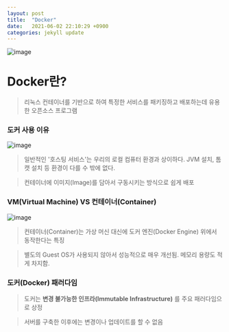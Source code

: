 ```yaml
---
layout: post
title:  "Docker"
date:   2021-06-02 22:10:29 +0900
categories: jekyll update
---
```


![image](https://user-images.githubusercontent.com/66704969/120499105-c1776600-c3fa-11eb-9465-621e9e539459.png)

# Docker란?
> 리눅스 컨테이너를 기반으로 하여 특정한 서비스를 패키징하고 배포하는데 유용한 오픈소스 프로그램

### **도커 사용 이유**

![image](https://user-images.githubusercontent.com/66704969/120500465-d30d3d80-c3fb-11eb-9417-cb8a062875bf.png)

> 일반적인 '호스팅 서비스'는 우리의 로컬 컴퓨터 환경과 상이하다. JVM 설치, 톰캣 설치 등 환경이 다를 수 밖에 없다.  

> 컨테이너에 이미지(Image)를 담아서 구동시키는 방식으로 쉽게 배포

### VM(Virtual Machine) VS 컨테이너(Container)
![image](https://user-images.githubusercontent.com/66704969/120504649-495f6f00-c3ff-11eb-84cb-924562eb8575.png)

> 컨테이너(Container)는 가상 머신 대신에 도커 엔진(Docker Engine) 위에서 동작한다는 특징  

> 별도의 Guest OS가 사용되지 않아서 성능적으로 매우 개선됨. 메모리 용량도 적게 차지함.

### 도커(Docker) 패러다임

> 도커는 **변경 불가능한 인프라(Immutable Infrastructure)** 를 주요 패러다임으로 상정  

> 서버를 구축한 이후에는 변경이나 업데이트를 할 수 없음
